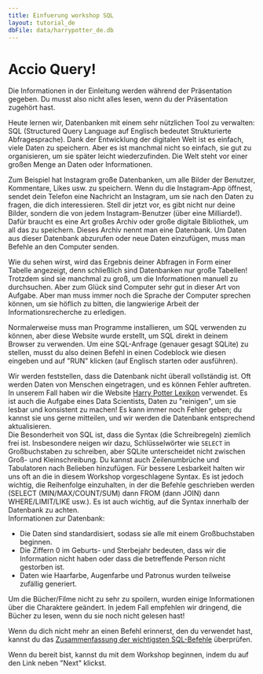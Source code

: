 ```yaml
---
title: Einfuerung workshop SQL
layout: tutorial_de
dbFile: data/harrypotter_de.db
---
```

<h1>Accio Query!</h1>

<div class="warning">
Die Informationen in der Einleitung werden während der Präsentation gegeben. Du musst also nicht alles lesen, wenn du der Präsentation zugehört hast.
</div>

Heute lernen wir, Datenbanken mit einem sehr nützlichen Tool zu verwalten: SQL (Structured Query Language auf Englisch bedeutet Strukturierte Abfragesprache). Dank der Entwicklung der digitalen Welt ist es einfach, viele Daten zu speichern. Aber es ist manchmal nicht so einfach, sie gut zu organisieren, um sie später leicht wiederzufinden. Die Welt steht vor einer großen Menge an Daten oder Informationen.

<div class="sideNote">
Zum Beispiel hat Instagram große Datenbanken, um alle Bilder der Benutzer, Kommentare, Likes usw. zu speichern. Wenn du die Instagram-App öffnest, sendet dein Telefon eine Nachricht an Instagram, um sie nach den Daten zu fragen, die dich interessieren. Stell dir jetzt vor, es gibt nicht nur deine Bilder, sondern die von jedem Instagram-Benutzer (über eine Milliarde!). Dafür braucht es eine Art großes Archiv oder große digitale Bibliothek, um all das zu speichern. Dieses Archiv nennt man eine Datenbank. Um Daten aus dieser Datenbank abzurufen oder neue Daten einzufügen, muss man Befehle an den Computer senden.
</div>

Wie du sehen wirst, wird das Ergebnis deiner Abfragen in Form einer Tabelle angezeigt, denn schließlich sind Datenbanken nur große Tabellen! Trotzdem sind sie manchmal zu groß, um die Informationen manuell zu durchsuchen. Aber zum Glück sind Computer sehr gut in dieser Art von Aufgabe. Aber man muss immer noch die Sprache der Computer sprechen können, um sie höflich zu bitten, die langwierige Arbeit der Informationsrecherche zu erledigen.

Normalerweise muss man Programme installieren, um SQL verwenden zu können, aber diese Website wurde erstellt, um SQL direkt in deinem Browser zu verwenden. Um eine SQL-Anfrage (genauer gesagt SQLite) zu stellen, musst du also deinen Befehl in einen Codeblock wie diesen eingeben und auf "RUN" klicken (auf Englisch starten oder ausführen).

<sql-exercise
  data-question="Dies ist ein interaktiver Codeblock. Du kannst den Code unten bearbeiten."
  data-comment="(Für Profis: Shift+Enter ist eine Tastenkombination, um den Befehl auszuführen, anstelle auf RUN zu klicken)"
  data-default-text="SELECT *
FROM charakter
LIMIT 3"></sql-exercise>

<div class="sideNote">
Wir werden feststellen, dass die Datenbank nicht überall vollständig ist. Oft werden Daten von Menschen eingetragen, und es können Fehler auftreten. In unserem Fall haben wir die Website <a href="https://harrypotter.fandom.com/de/wiki/Harry-Potter-Lexikon:Hauptseite">Harry Potter Lexikon</a> verwendet. Es ist auch die Aufgabe eines Data Scientists, Daten zu "reinigen", um sie lesbar und konsistent zu machen! Es kann immer noch Fehler geben; du kannst sie uns gerne mitteilen, und wir werden die Datenbank entsprechend aktualisieren.
</div>

<div class="supplementary">
Die Besonderheit von SQL ist, dass die Syntax (die Schreibregeln) ziemlich frei ist. Insbesondere neigen wir dazu, Schlüsselwörter wie <code>SELECT</code> in Großbuchstaben zu schreiben, aber SQLite unterscheidet nicht zwischen Groß- und Kleinschreibung. Du kannst auch Zeilenumbrüche und Tabulatoren nach Belieben hinzufügen. Für bessere Lesbarkeit halten wir uns oft an die in diesem Workshop vorgeschlagene Syntax. Es ist jedoch wichtig, die Reihenfolge einzuhalten, in der die Befehle geschrieben werden (SELECT (MIN/MAX/COUNT/SUM) dann FROM (dann JOIN) dann WHERE/LIMIT/LIKE usw.). Es ist auch wichtig, auf die Syntax innerhalb der Datenbank zu achten.
</div>

<div class="supplementary">
Informationen zur Datenbank:
<ul>
<li>Die Daten sind standardisiert, sodass sie alle mit einem Großbuchstaben beginnen.</li>
<li>Die Ziffern 0 im Geburts- und Sterbejahr bedeuten, dass wir die Information nicht haben oder dass die betreffende Person nicht gestorben ist.</li>
<li>Daten wie Haarfarbe, Augenfarbe und Patronus wurden teilweise zufällig generiert.</li>
</ul>
</div>

<div class="warning">
Um die Bücher/Filme nicht zu sehr zu spoilern, wurden einige Informationen über die Charaktere geändert. In jedem Fall empfehlen wir dringend, die Bücher zu lesen, wenn du sie noch nicht gelesen hast!
</div>

Wenn du dich nicht mehr an einen Befehl erinnerst, den du verwendet hast, kannst du das <a href="sql_befehle.html">Zusammenfassung der wichtigsten SQL-Befehle</a> überprüfen.

Wenn du bereit bist, kannst du mit dem Workshop beginnen, indem du auf den Link neben "Next" klickst.

